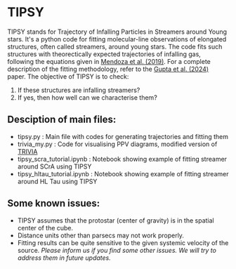 # TIPSY
TIPSY stands for Trajectory of Infalling Particles in Streamers around Young stars.
It's a python code for fitting molecular-line observations of elongated structures, often called streamers, around young stars. The code fits such structures with theorectically expected trajectories of infalling gas, following the equations given in [Mendoza et al. (2019)](https://ui.adsabs.harvard.edu/abs/2009MNRAS.393..579M/abstract). For a complete description of the fitting methodology, refer to the [Gupta et al. (2024)](https://ui.adsabs.harvard.edu/abs/2024A%26A...683A.133G/abstract) paper.
The objective of TIPSY is to check:
1. If these structures are infalling streamers?
2. If yes, then how well can we characterise them?

## Desciption of main files:
- tipsy.py : Main file with codes for generating trajectories and fitting them   
- trivia_my.py : Code for visualising PPV diagrams, modified version of [TRIVIA](https://github.com/jaehanbae/trivia)   
- tipsy_scra_tutorial.ipynb : Notebook showing example of fitting streamer around SCrA using TIPSY 
- tipsy_hltau_tutorial.ipynb : Notebook showing example of fitting streamer around HL Tau using TIPSY 

## Some known issues:
- TIPSY assumes that the protostar (center of gravity) is in the spatial center of the cube.
- Distance units other than parsecs may not work properly.
- Fitting results can be quite sensitive to the given systemic velocity of the source.
_Please inform us if you find some other issues. We will try to address them in future updates._ 



